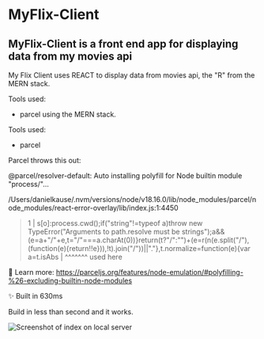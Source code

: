 # MyFlix-Client

## MyFlix-Client is a front end app for displaying data from my movies api

My Flix Client uses REACT to display data from movies api, the "R" from the MERN stack.

Tools used:

- parcel using the MERN stack.

Tools used:

- parcel

Parcel throws this out:

@parcel/resolver-default: Auto installing polyfill for Node builtin module "process/"...

  /Users/danielkause/.nvm/versions/node/v18.16.0/lib/node_modules/parcel/node_modules/react-error-overlay/lib/index.js:1:4450
  > 1 | s[o]:process.cwd();if("string"!=typeof a)throw new TypeError("Arguments to path.resolve must be strings");a&&(e=a+"/"+e,t="/"===a.charAt(0))}return(t?"/":"")+(e=r(n(e.split("/"),(function(e){return!!e})),!t).join("/"))||"."},t.normalize=function(e){var a=t.isAbs
  > |      ^^^^^^^ used here

  📝 Learn more: <https://parceljs.org/features/node-emulation/#polyfilling-%26-excluding-builtin-node-modules>

✨ Built in 630ms

Build in less than second and it works.

![Screenshot of index on local server](http://localhost:55141)

